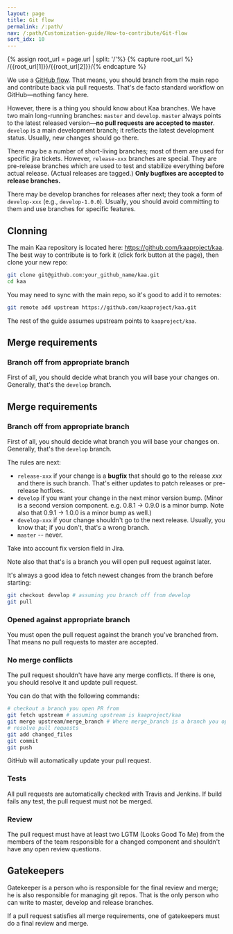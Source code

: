 ```yaml
---
layout: page
title: Git flow
permalink: /:path/
nav: /:path/Customization-guide/How-to-contribute/Git-flow
sort_idx: 10
---
```


{% assign root_url = page.url | split: '/'%}
{% capture root_url  %} /{{root_url[1]}}/{{root_url[2]}}/{% endcapture %}

We use a [GitHub flow](https://guides.github.com/introduction/flow/). That means, you should branch from the main repo and contribute back via pull requests. That's de facto standard workflow on GitHub—nothing fancy here.

However, there is a thing you should know about Kaa branches. We have two main long-running branches: `master` and `develop`. `master` always points to the latest released version—**no pull requests are accepted to master**. `develop` is a main development branch; it reflects the latest development status. Usually, new changes should go there.

There may be a number of short-living branches; most of them are used for specific jira tickets. However, `release-xxx` branches are special. They are pre-release branches which are used to test and stabilize everything before actual release. (Actual releases are tagged.) **Only bugfixes are accepted to release branches.**

There may be develop branches for releases after next; they took a form of `develop-xxx` (e.g., `develop-1.0.0`). Usually, you should avoid committing to them and use branches for specific features.

## Clonning

The main Kaa repository is located here: <https://github.com/kaaproject/kaa>. The best way to contribute is to fork it (click fork button at the page), then clone your new repo:

```sh
git clone git@github.com:your_github_name/kaa.git
cd kaa
```

You may need to sync with the main repo, so it's good to add it to remotes:

```sh
git remote add upstream https://github.com/kaaproject/kaa.git
```

The rest of the guide assumes upstream points to `kaaproject/kaa`.

## Merge requirements

### Branch off from appropriate branch

First of all, you should decide what branch you will base your changes on. Generally, that's the `develop` branch.

## Merge requirements

### Branch off from appropriate branch

First of all, you should decide what branch you will base your changes on. Generally, that's the `develop` branch.

The rules are next:

- `release-xxx` if your change is a **bugfix** that should go to the release *xxx* and there is such branch. That's either updates to patch releases or pre-release hotfixes.
- `develop` if you want your change in the next minor version bump. (Minor is a second version component. e.g. 0.8.1 -> 0.9.0 is a minor bump. Note also that 0.9.1 -> 1.0.0 is a minor bump as well.)
- `develop-xxx` if your change shouldn't go to the next release. Usually, you know that; if you don't, that's a wrong branch.
- `master` -- never.

Take into account fix version field in Jira.

Note also that that's is a branch you will open pull request against later.

It's always a good idea to fetch newest changes from the branch before starting:

```sh
git checkout develop # assuming you branch off from develop
git pull
```

### Opened against appropriate branch

You must open the pull request against the branch you've branched from. That means no pull requests to master are accepted.

### No merge conflicts

The pull request shouldn't have have any merge conflicts. If there is one, you should resolve it and update pull request.

You can do that with the following commands:

```sh
# checkout a branch you open PR from
git fetch upstream # assuming upstream is kaaproject/kaa
git merge upstream/merge_branch # Where merge_branch is a branch you open pull request against.
# resolve pull requests
git add changed_files
git commit
git push
```

GitHub will automatically update your pull request.

### Tests

All pull requests are automatically checked with Travis and Jenkins. If build fails any test, the pull request must not be merged.

### Review

The pull request must have at least two LGTM (Looks Good To Me) from the members of the team responsible for a changed component and shouldn't have any open review questions.

## Gatekeepers

Gatekeeper is a person who is responsible for the final review and merge; he is also responsible for managing git repos. That is the only person who can write to master, develop and release branches.

If a pull request satisfies all merge requirements, one of gatekeepers must do a final review and merge.
